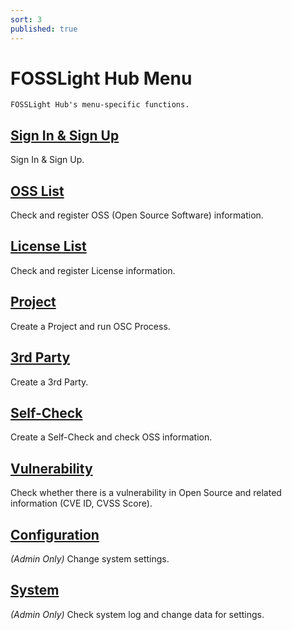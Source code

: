 ```yaml
---
sort: 3
published: true
---
```

# FOSSLight Hub Menu

```note
FOSSLight Hub's menu-specific functions.
```
## [Sign In & Sign Up](1_sign.md)
Sign In & Sign Up.

## [OSS List](2_oss.md)
Check and register OSS (Open Source Software) information.

## [License List](3_license.md)
Check and register License information.

## [Project](4_project.md)
Create a Project and run OSC Process.

## [3rd Party](5_third-party.md)
Create a 3rd Party.

## [Self-Check](6_self-check.md)
Create a Self-Check and check OSS information.

## [Vulnerability](7_vulnerability.md)
Check whether there is a vulnerability in Open Source and related information (CVE ID, CVSS Score).

## [Configuration](8_configuration.md)
*(Admin Only)* Change system settings.

## [System](9_system.md)
*(Admin Only)* Check system log and change data for settings.